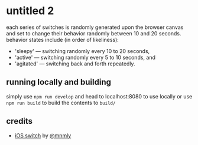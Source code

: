 # untitled 2

each series of switches is randomly generated upon the browser canvas and set to change their behavior randomly between 10 and 20 seconds. behavior states include (in order of likeliness):
- 'sleepy' — switching randomly every 10 to 20 seconds,
- 'active' — switching randomly every 5 to 10 seconds, and
- 'agitated' — switching back and forth repeatedly.

## running locally and building

simply use `npm run develop` and head to localhost:8080 to use locally or use `npm run build` to build the contents to `build/`

## credits
- [iOS switch](https://github.com/mnmly/ios7-switch) by [@mnmly](https://github.com/mnmly)
